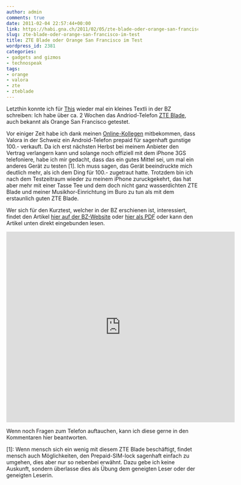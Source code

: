```yaml
---
author: admin
comments: true
date: 2011-02-04 22:57:44+00:00
link: https://habi.gna.ch/2011/02/05/zte-blade-oder-orange-san-francisco-im-test/
slug: zte-blade-oder-orange-san-francisco-im-test
title: ZTE Blade oder Orange San Francisco im Test
wordpress_id: 2381
categories:
- gadgets and gizmos
- technospeak
tags:
- orange
- valora
- zte
- zteblade
---
```


Letzthin konnte ich für [This](http://www.borniert.com/) wieder mal ein kleines Textli in der BZ schreiben: Ich habe über ca. 2 Wochen das Andriod-Telefon [ZTE Blade](http://www.google.com/search?&q=zte+blade), auch bekannt als Orange San Francisco getestet.

Vor einiger Zeit habe ich dank meinen [Online-Kollegen](http://identi.ca/habi/subscriptions) mitbekommen, dass Valora in der Schweiz ein Android-Telefon prepaid für sagenhaft gunstige 100.- verkauft.
Da ich erst nächsten Herbst bei meinem Anbieter den Vertrag verlangern kann und solange noch offiziell mit dem iPhone 3GS telefoniere, habe ich mir gedacht, dass das ein gutes Mittel sei, um mal ein anderes Gerät zu testen [1].
Ich muss sagen, das Gerät beeindruckte mich deutlich mehr, als ich dem Ding für 100.- zugetraut hatte.
Trotzdem bin ich nach dem Testzeitraum wieder zu meinem iPhone zuruckgekehrt, das hat aber mehr mit einer Tasse Tee und dem doch nicht ganz wasserdichten ZTE Blade und meiner Musikhor-Einrichtung im Buro zu tun als mit dem erstaunlich guten ZTE Blade.

Wer sich für den Kurztest, welcher in der BZ erschienen ist, interessiert, findet den Artikel [hier auf der BZ-Website](http://www.bernerzeitung.ch/digital/mobil/Wie-gut-kann-ein-Smartphone-fuer-100-Franken-sein/story/16744182) oder [hier als PDF](https://habi.gna.ch/wp-content/uploads/2011/02/BZ-Digital-SanFrancisco.pdf) oder kann den Artikel unten direkt eingebunden lesen.

<iframe src="https://docs.google.com/viewer?url=https://habi.gna.ch/wp-content/uploads/2011/02/BZ-Digital-SanFrancisco.pdf&amp;embedded=true" style="width:600px; height:500px;" frameborder="0"></iframe>

Wenn noch Fragen zum Telefon auftauchen, kann ich diese gerne in den Kommentaren hier beantworten.

[1]: Wenn mensch sich ein wenig mit diesem ZTE Blade beschäftigt, findet mensch auch Möglichkeiten, den Prepaid-SIM-lock sagenhaft einfach zu umgehen, dies aber nur so nebenbei erwähnt. Dazu gebe ich keine Auskunft, sondern überlasse dies als Übung dem geneigten Leser oder der geneigten Leserin.
